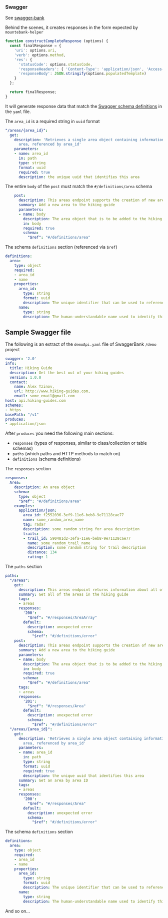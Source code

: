 ### Swagger

See [swagger-bank](https://tzinov15.github.io/swagger-bank/)

Behind the scenes, it creates responses in the form expected by `mountebank-helper`

```js
function constructCompleteResponse (options) {
  const finalResponse = {
    'uri': options.uri,
    'verb': options.method,
    'res': {
      'statusCode': options.statusCode,
      'responseHeaders': { 'Content-Type': 'application/json', 'Access-Control-Allow-Origin': '*' },
      'responseBody': JSON.stringify(options.populatedTemplate)
    }
  };

  return finalResponse;
}
```

It will generate response data that match the [Swagger schema definitions](https://swagger.io/specification/) in the `yaml` file.

The `area_id` is a required string in `uuid` format

```yaml
"/areas/{area_id}":
  get:
    description: 'Retrieves a single area object containing information about that
      area, referenced by area_id'
    parameters:
    - name: area_id
      in: path
      type: string
      format: uuid
      required: true
      description: the unique uuid that identifies this area
```

The entire `body` of the `post` must match the `#/definitions/area` schema

```yaml
    post:
      description: This areas endpoint supports the creation of new areas by supplying all the required information of the area in the body
      summary: Add a new area to the hiking guide
      parameters:
      - name: body
        description: The area object that is to be added to the hiking guide
        in: body
        required: true
        schema:
          "$ref": "#/definitions/area"
```

The schema `definitions` section (referenced via `$ref`)

```yaml
definitions:
  area:
    type: object
    required:
    - area_id
    - name
    properties:
      area_id:
        type: string
        format: uuid
        description: The unique identifier that can be used to reference this entity
      name:
        type: string
        description: The human-understandable name used to identify this entity
```


## Sample Swagger file

The following is an extract of the `demoApi.yaml` file of SwaggerBank `/demo` project

```yaml
swagger: '2.0'
info:
  title: Hiking Guide
  description: Get the best out of your hiking guides
  version: 1.0.0
  contact:
    name: Alex Tzinov,
    url: http://www.hiking-guides.com,
    email: some_email@gmail.com
host: api.hiking-guides.com
schemes:
- https
basePath: "/v1"
produces:
- application/json
```

After `produces` you need the following main sections:

- `responses` (types of responses, similar to class/collection or table schemas)
- `paths` (which paths and HTTP methods to match on)
- `definitions` (schema definitions)

The `responses` section

```yaml
responses:
  Area:
    description: An area object
    schema:
      type: object
      "$ref": "#/definitions/area"
    examples:
      application/json:
        area_id: f2552036-3ef9-11e6-beb8-9e71128cae77
        name: some_random_area_name
        tag: radar
        description: some random string for area description
        trails:
        - trail_id: 590481d2-3efa-11e6-beb8-9e71128cae77
          name: some_random_trail_name
          description: some random string for trail description
          distance: 134
          rating: 1
```

The `paths` section

```yaml
paths:
  "/areas":
    get:
      description: This areas endpoint returns information about all of the areas available
      summary: Get all of the areas in the hiking guide
      tags:
      - areas
      responses:
        '200':
          "$ref": "#/responses/AreaArray"
        default:
          description: unexpected error
          schema:
            "$ref": "#/definitions/error"
    post:
      description: This areas endpoint supports the creation of new areas by supplying all the required information of the area in the body
      summary: Add a new area to the hiking guide
      parameters:
      - name: body
        description: The area object that is to be added to the hiking guide
        in: body
        required: true
        schema:
          "$ref": "#/definitions/area"
      tags:
      - areas
      responses:
        '201':
          "$ref": "#/responses/Area"
        default:
          description: unexpected error
          schema:
            "$ref": "#/definitions/error"
  "/areas/{area_id}":
    get:
      description: 'Retrieves a single area object containing information about that
        area, referenced by area_id'
      parameters:
      - name: area_id
        in: path
        type: string
        format: uuid
        required: true
        description: the unique uuid that identifies this area
      summary: Get an area by area ID
      tags:
      - areas
      responses:
        '200':
          "$ref": "#/responses/Area"
        default:
          description: unexpected error
          schema:
            "$ref": "#/definitions/error"
```

The schema `definitions` section

```yaml
definitions:
  area:
    type: object
    required:
    - area_id
    - name
    properties:
      area_id:
        type: string
        format: uuid
        description: The unique identifier that can be used to reference this entity
      name:
        type: string
        description: The human-understandable name used to identify this entity
```

And so on...
